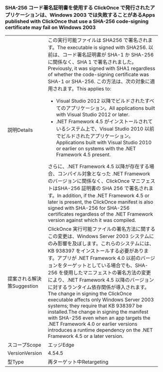 ### <a name="apps-published-with-clickonce-that-use-a-sha-256-code-signing-certificate-may-fail-on-windows-2003"></a><span data-ttu-id="af865-101">SHA-256 コード署名証明書を使用する ClickOnce で発行されたアプリケーションは、Windows 2003 では失敗することがある</span><span class="sxs-lookup"><span data-stu-id="af865-101">Apps published with ClickOnce that use a SHA-256 code-signing certificate may fail on Windows 2003</span></span>

|   |   |
|---|---|
|<span data-ttu-id="af865-102">説明</span><span class="sxs-lookup"><span data-stu-id="af865-102">Details</span></span>|<span data-ttu-id="af865-103">この実行可能ファイルは SHA256 で署名されます。</span><span class="sxs-lookup"><span data-stu-id="af865-103">The executable is signed with SHA256.</span></span> <span data-ttu-id="af865-104">以前は、コード署名証明書が SHA-1 か SHA-256 に関係なく、SHA 1 で署名されました。</span><span class="sxs-lookup"><span data-stu-id="af865-104">Previously, it was signed with SHA1 regardless of whether the code-signing certificate was SHA-1 or SHA-256.</span></span> <span data-ttu-id="af865-105">この方法は、次の対象に適用されます。</span><span class="sxs-lookup"><span data-stu-id="af865-105">This applies to:</span></span><ul><li><span data-ttu-id="af865-106">Visual Studio 2012 以降でビルドされたすべてのアプリケーション。</span><span class="sxs-lookup"><span data-stu-id="af865-106">All applications built with Visual Studio 2012 or later.</span></span></li><li><span data-ttu-id="af865-107">.NET Framework 4.5 がインストールされているシステム上で、Visual Studio 2010 以前でビルドされたアプリケーション。</span><span class="sxs-lookup"><span data-stu-id="af865-107">Applications built with Visual Studio 2010 or earlier on systems with the .NET Framework 4.5 present.</span></span></li></ul><span data-ttu-id="af865-108">さらに、.NET Framework 4.5 以降が存在する場合、コンパイル対象となった .NET Framework のバージョンに関係なく、ClickOnce マニフェストはSHA-256 証明書の SHA 256 で署名されます。</span><span class="sxs-lookup"><span data-stu-id="af865-108">In addition, if the .NET Framework 4.5 or later is present, the ClickOnce manifest is also signed with SHA-256 for SHA-256 certificates regardless of the .NET Framework version against which it was compiled.</span></span>|
|<span data-ttu-id="af865-109">提案される解決策</span><span class="sxs-lookup"><span data-stu-id="af865-109">Suggestion</span></span>|<span data-ttu-id="af865-110">ClickOnce 実行可能ファイルの署名方法に関するこの変更は、Windows Server 2003 システムにのみ影響を及ぼします。これらのシステムには、KB 938397 をインストールする必要があります。アプリが .NET Framework 4.0 以前のバージョンをターゲットとしている場合でも、SHA-256 を使用したマニフェストの署名方法の変更により、.NET Framework 4.5 以降のバージョンに対するランタイム依存関係が導入されます。</span><span class="sxs-lookup"><span data-stu-id="af865-110">The change in signing the ClickOnce executable affects only Windows Server 2003 systems; they require that KB 938397 be installed.The change in signing the manifest with SHA-256 even when an app targets the .NET Framework 4.0 or earlier versions introduces a runtime dependency on the .NET Framework 4.5 or a later version.</span></span>|
|<span data-ttu-id="af865-111">スコープ</span><span class="sxs-lookup"><span data-stu-id="af865-111">Scope</span></span>|<span data-ttu-id="af865-112">エッジ</span><span class="sxs-lookup"><span data-stu-id="af865-112">Edge</span></span>|
|<span data-ttu-id="af865-113">Version</span><span class="sxs-lookup"><span data-stu-id="af865-113">Version</span></span>|<span data-ttu-id="af865-114">4.5</span><span class="sxs-lookup"><span data-stu-id="af865-114">4.5</span></span>|
|<span data-ttu-id="af865-115">型</span><span class="sxs-lookup"><span data-stu-id="af865-115">Type</span></span>|<span data-ttu-id="af865-116">再ターゲット中</span><span class="sxs-lookup"><span data-stu-id="af865-116">Retargeting</span></span>|

